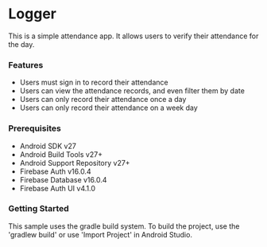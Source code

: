 # Logger
This is a simple attendance app. It allows users to verify their attendance for the day.

### Features
* Users must sign in to record their attendance
* Users can view the attendance records, and even filter them by date
* Users can only record their attendance once a day
* Users can only record their attendance on a week day


### Prerequisites
* Android SDK v27
* Android Build Tools v27+
* Android Support Repository v27+
* Firebase Auth v16.0.4
* Firebase Database v16.0.4
* Firebase Auth UI v4.1.0

### Getting Started
This sample uses the gradle build system. To build the project, use the 'gradlew build' or use 'Import Project' in Android Studio.